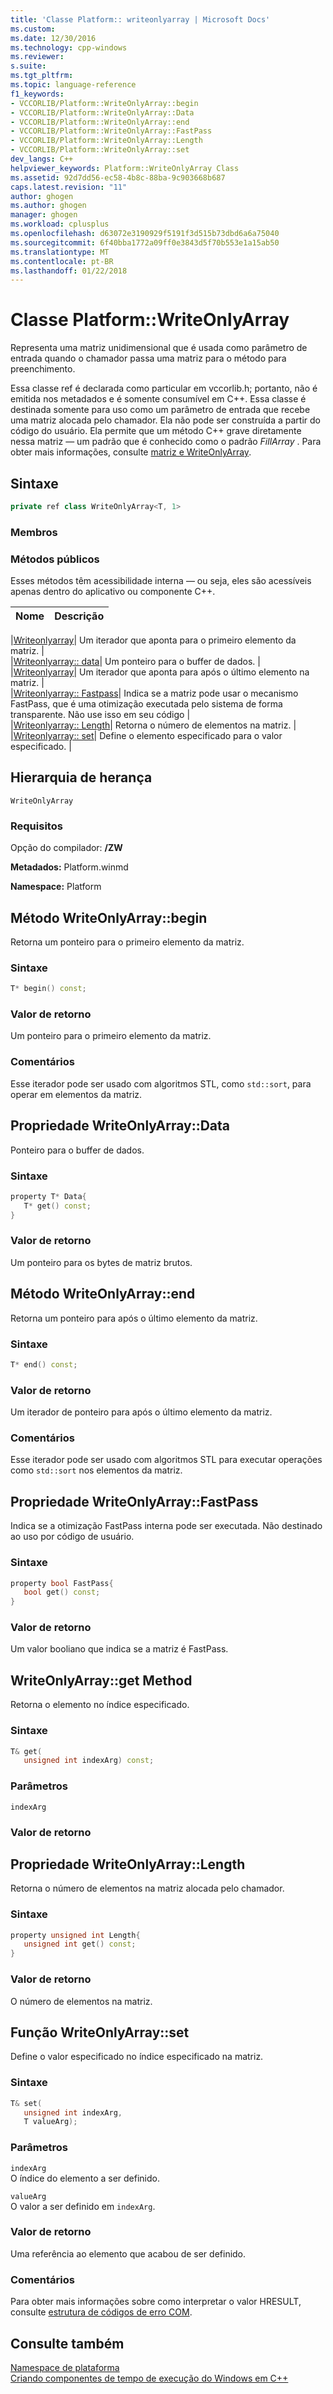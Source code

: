 ```yaml
---
title: 'Classe Platform:: writeonlyarray | Microsoft Docs'
ms.custom: 
ms.date: 12/30/2016
ms.technology: cpp-windows
ms.reviewer: 
s.suite: 
ms.tgt_pltfrm: 
ms.topic: language-reference
f1_keywords:
- VCCORLIB/Platform::WriteOnlyArray::begin
- VCCORLIB/Platform::WriteOnlyArray::Data
- VCCORLIB/Platform::WriteOnlyArray::end
- VCCORLIB/Platform::WriteOnlyArray::FastPass
- VCCORLIB/Platform::WriteOnlyArray::Length
- VCCORLIB/Platform::WriteOnlyArray::set
dev_langs: C++
helpviewer_keywords: Platform::WriteOnlyArray Class
ms.assetid: 92d7dd56-ec58-4b8c-88ba-9c903668b687
caps.latest.revision: "11"
author: ghogen
ms.author: ghogen
manager: ghogen
ms.workload: cplusplus
ms.openlocfilehash: d63072e3190929f5191f3d515b73dbd6a6a75040
ms.sourcegitcommit: 6f40bba1772a09ff0e3843d5f70b553e1a15ab50
ms.translationtype: MT
ms.contentlocale: pt-BR
ms.lasthandoff: 01/22/2018
---
```

# <a name="platformwriteonlyarray-class"></a>Classe Platform::WriteOnlyArray
Representa uma matriz unidimensional que é usada como parâmetro de entrada quando o chamador passa uma matriz para o método para preenchimento.  
  
 Essa classe ref é declarada como particular em vccorlib.h; portanto, não é emitida nos metadados e é somente consumível em C++. Essa classe é destinada somente para uso como um parâmetro de entrada que recebe uma matriz alocada pelo chamador. Ela não pode ser construída a partir do código do usuário. Ela permite que um método C++ grave diretamente nessa matriz — um padrão que é conhecido como o padrão *FillArray* . Para obter mais informações, consulte [matriz e WriteOnlyArray](../cppcx/array-and-writeonlyarray-c-cx.md).  
  
## <a name="syntax"></a>Sintaxe  
  
```cpp  
private ref class WriteOnlyArray<T, 1>  
```  
  
### <a name="members"></a>Membros  
  
### <a name="public-methods"></a>Métodos públicos  
 Esses métodos têm acessibilidade interna — ou seja, eles são acessíveis apenas dentro do aplicativo ou componente C++.  
  
|Nome|Descrição|  
|----------|-----------------|  

|[Writeonlyarray](#begin)| Um iterador que aponta para o primeiro elemento da matriz. |  
|[Writeonlyarray:: data](#data)| Um ponteiro para o buffer de dados. |  
|[Writeonlyarray](#end)| Um iterador que aponta para após o último elemento na matriz. |  
|[Writeonlyarray:: Fastpass](#fastpass)| Indica se a matriz pode usar o mecanismo FastPass, que é uma otimização executada pelo sistema de forma transparente. Não use isso em seu código |  
|[Writeonlyarray:: Length](#length)| Retorna o número de elementos na matriz. |  
|[Writeonlyarray:: set](#set)| Define o elemento especificado para o valor especificado. |  

  
## <a name="inheritance-hierarchy"></a>Hierarquia de herança  
 `WriteOnlyArray`  
  
### <a name="requirements"></a>Requisitos  
 Opção do compilador: **/ZW**  
  
 **Metadados:** Platform.winmd  
  
 **Namespace:** Platform  

## <a name="begin"></a>  Método WriteOnlyArray::begin
Retorna um ponteiro para o primeiro elemento da matriz.  
  
### <a name="syntax"></a>Sintaxe  
  
```cpp  
T* begin() const;  
```  
  
### <a name="return-value"></a>Valor de retorno  
 Um ponteiro para o primeiro elemento da matriz.  
  
### <a name="remarks"></a>Comentários  
 Esse iterador pode ser usado com algoritmos STL, como `std::sort`, para operar em elementos da matriz.  
  


## <a name="data"></a>  Propriedade WriteOnlyArray::Data
Ponteiro para o buffer de dados.  
  
### <a name="syntax"></a>Sintaxe  
  
```cpp  
property T* Data{  
   T* get() const;  
}  
```  
  
### <a name="return-value"></a>Valor de retorno  
 Um ponteiro para os bytes de matriz brutos.  
  


## <a name="end"></a>  Método WriteOnlyArray::end
Retorna um ponteiro para após o último elemento da matriz.  
  
### <a name="syntax"></a>Sintaxe  
  
```cpp  
T* end() const;  
```  
  
### <a name="return-value"></a>Valor de retorno  
 Um iterador de ponteiro para após o último elemento da matriz.  
  
### <a name="remarks"></a>Comentários  
 Esse iterador pode ser usado com algoritmos STL para executar operações como `std::sort` nos elementos da matriz.  
  


## <a name="fastpass"></a>  Propriedade WriteOnlyArray::FastPass
Indica se a otimização FastPass interna pode ser executada. Não destinado ao uso por código de usuário.  
  
### <a name="syntax"></a>Sintaxe  
  
```cpp  
property bool FastPass{  
   bool get() const;  
}  
```  
  
### <a name="return-value"></a>Valor de retorno  
 Um valor booliano que indica se a matriz é FastPass.  
  


## <a name="get"></a>  WriteOnlyArray::get Method
Retorna o elemento no índice especificado.  
  
### <a name="syntax"></a>Sintaxe  
  
```cpp  
T& get(  
   unsigned int indexArg) const;  
```  
  
### <a name="parameters"></a>Parâmetros  
 `indexArg`  
  
### <a name="return-value"></a>Valor de retorno  
  


## <a name="length"></a>  Propriedade WriteOnlyArray::Length
Retorna o número de elementos na matriz alocada pelo chamador.  
  
### <a name="syntax"></a>Sintaxe  
  
```cpp  
property unsigned int Length{  
   unsigned int get() const;  
}  
```  
  
### <a name="return-value"></a>Valor de retorno  
 O número de elementos na matriz.  
  


## <a name="set"></a>  Função WriteOnlyArray::set
Define o valor especificado no índice especificado na matriz.  
  
### <a name="syntax"></a>Sintaxe  
  
```cpp  
T& set(  
   unsigned int indexArg,  
   T valueArg);  
```  
  
### <a name="parameters"></a>Parâmetros  
 `indexArg`  
 O índice do elemento a ser definido.  
  
 `valueArg`  
 O valor a ser definido em `indexArg`.  
  
### <a name="return-value"></a>Valor de retorno  
 Uma referência ao elemento que acabou de ser definido.  
  

  
### <a name="remarks"></a>Comentários  
 Para obter mais informações sobre como interpretar o valor HRESULT, consulte [estrutura de códigos de erro COM](http://go.microsoft.com/fwlink/p/?LinkId=262045).  
  
  
## <a name="see-also"></a>Consulte também  
 [Namespace de plataforma](platform-namespace-c-cx.md)   
 [Criando componentes de tempo de execução do Windows em C++](/windows/uwp/winrt-components/creating-windows-runtime-components-in-cpp)